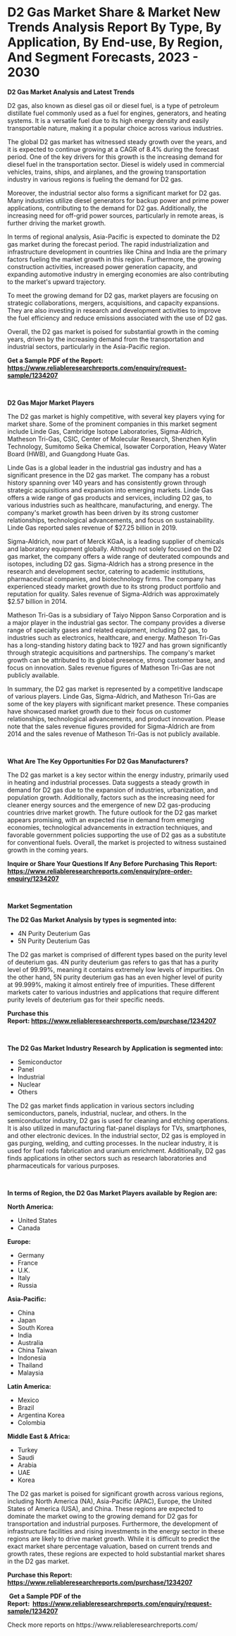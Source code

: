 <p><h1>D2 Gas Market Share & Market New Trends Analysis Report By Type, By Application, By End-use, By Region, And Segment Forecasts, 2023 - 2030</h1></p><p><strong>D2 Gas Market Analysis and Latest Trends</strong></p>
<p><p>D2 gas, also known as diesel gas oil or diesel fuel, is a type of petroleum distillate fuel commonly used as a fuel for engines, generators, and heating systems. It is a versatile fuel due to its high energy density and easily transportable nature, making it a popular choice across various industries.</p><p>The global D2 gas market has witnessed steady growth over the years, and it is expected to continue growing at a CAGR of 8.4% during the forecast period. One of the key drivers for this growth is the increasing demand for diesel fuel in the transportation sector. Diesel is widely used in commercial vehicles, trains, ships, and airplanes, and the growing transportation industry in various regions is fueling the demand for D2 gas.</p><p>Moreover, the industrial sector also forms a significant market for D2 gas. Many industries utilize diesel generators for backup power and prime power applications, contributing to the demand for D2 gas. Additionally, the increasing need for off-grid power sources, particularly in remote areas, is further driving the market growth.</p><p>In terms of regional analysis, Asia-Pacific is expected to dominate the D2 gas market during the forecast period. The rapid industrialization and infrastructure development in countries like China and India are the primary factors fueling the market growth in this region. Furthermore, the growing construction activities, increased power generation capacity, and expanding automotive industry in emerging economies are also contributing to the market's upward trajectory.</p><p>To meet the growing demand for D2 gas, market players are focusing on strategic collaborations, mergers, acquisitions, and capacity expansions. They are also investing in research and development activities to improve the fuel efficiency and reduce emissions associated with the use of D2 gas.</p><p>Overall, the D2 gas market is poised for substantial growth in the coming years, driven by the increasing demand from the transportation and industrial sectors, particularly in the Asia-Pacific region.</p></p>
<p><strong>Get a Sample PDF of the Report:&nbsp; <a href="https://www.reliableresearchreports.com/enquiry/request-sample/1234207">https://www.reliableresearchreports.com/enquiry/request-sample/1234207</a></strong></p>
<p>&nbsp;</p>
<p><strong>D2 Gas Major Market Players</strong></p>
<p><p>The D2 gas market is highly competitive, with several key players vying for market share. Some of the prominent companies in this market segment include Linde Gas, Cambridge Isotope Laboratories, Sigma-Aldrich, Matheson Tri-Gas, CSIC, Center of Molecular Research, Shenzhen Kylin Technology, Sumitomo Seika Chemical, Isowater Corporation, Heavy Water Board (HWB), and Guangdong Huate Gas.</p><p>Linde Gas is a global leader in the industrial gas industry and has a significant presence in the D2 gas market. The company has a robust history spanning over 140 years and has consistently grown through strategic acquisitions and expansion into emerging markets. Linde Gas offers a wide range of gas products and services, including D2 gas, to various industries such as healthcare, manufacturing, and energy. The company's market growth has been driven by its strong customer relationships, technological advancements, and focus on sustainability. Linde Gas reported sales revenue of $27.25 billion in 2019.</p><p>Sigma-Aldrich, now part of Merck KGaA, is a leading supplier of chemicals and laboratory equipment globally. Although not solely focused on the D2 gas market, the company offers a wide range of deuterated compounds and isotopes, including D2 gas. Sigma-Aldrich has a strong presence in the research and development sector, catering to academic institutions, pharmaceutical companies, and biotechnology firms. The company has experienced steady market growth due to its strong product portfolio and reputation for quality. Sales revenue of Sigma-Aldrich was approximately $2.57 billion in 2014.</p><p>Matheson Tri-Gas is a subsidiary of Taiyo Nippon Sanso Corporation and is a major player in the industrial gas sector. The company provides a diverse range of specialty gases and related equipment, including D2 gas, to industries such as electronics, healthcare, and energy. Matheson Tri-Gas has a long-standing history dating back to 1927 and has grown significantly through strategic acquisitions and partnerships. The company's market growth can be attributed to its global presence, strong customer base, and focus on innovation. Sales revenue figures of Matheson Tri-Gas are not publicly available.</p><p>In summary, the D2 gas market is represented by a competitive landscape of various players. Linde Gas, Sigma-Aldrich, and Matheson Tri-Gas are some of the key players with significant market presence. These companies have showcased market growth due to their focus on customer relationships, technological advancements, and product innovation. Please note that the sales revenue figures provided for Sigma-Aldrich are from 2014 and the sales revenue of Matheson Tri-Gas is not publicly available.</p></p>
<p>&nbsp;</p>
<p><strong>What Are The Key Opportunities For D2 Gas Manufacturers?</strong></p>
<p><p>The D2 gas market is a key sector within the energy industry, primarily used in heating and industrial processes. Data suggests a steady growth in demand for D2 gas due to the expansion of industries, urbanization, and population growth. Additionally, factors such as the increasing need for cleaner energy sources and the emergence of new D2 gas-producing countries drive market growth. The future outlook for the D2 gas market appears promising, with an expected rise in demand from emerging economies, technological advancements in extraction techniques, and favorable government policies supporting the use of D2 gas as a substitute for conventional fuels. Overall, the market is projected to witness sustained growth in the coming years.</p></p>
<p><strong>Inquire or Share Your Questions If Any Before Purchasing This Report: <a href="https://www.reliableresearchreports.com/enquiry/pre-order-enquiry/1234207">https://www.reliableresearchreports.com/enquiry/pre-order-enquiry/1234207</a></strong></p>
<p>&nbsp;</p>
<p><strong>Market Segmentation</strong></p>
<p><strong>The D2 Gas Market Analysis by types is segmented into:</strong></p>
<p><ul><li>4N Purity Deuterium Gas</li><li>5N Purity Deuterium Gas</li></ul></p>
<p><p>The D2 gas market is comprised of different types based on the purity level of deuterium gas. 4N purity deuterium gas refers to gas that has a purity level of 99.99%, meaning it contains extremely low levels of impurities. On the other hand, 5N purity deuterium gas has an even higher level of purity at 99.999%, making it almost entirely free of impurities. These different markets cater to various industries and applications that require different purity levels of deuterium gas for their specific needs.</p></p>
<p><strong>Purchase this Report:&nbsp;<a href="https://www.reliableresearchreports.com/purchase/1234207">https://www.reliableresearchreports.com/purchase/1234207</a></strong></p>
<p>&nbsp;</p>
<p><strong>The D2 Gas Market Industry Research by Application is segmented into:</strong></p>
<p><ul><li>Semiconductor</li><li>Panel</li><li>Industrial</li><li>Nuclear</li><li>Others</li></ul></p>
<p><p>The D2 gas market finds application in various sectors including semiconductors, panels, industrial, nuclear, and others. In the semiconductor industry, D2 gas is used for cleaning and etching operations. It is also utilized in manufacturing flat-panel displays for TVs, smartphones, and other electronic devices. In the industrial sector, D2 gas is employed in gas purging, welding, and cutting processes. In the nuclear industry, it is used for fuel rods fabrication and uranium enrichment. Additionally, D2 gas finds applications in other sectors such as research laboratories and pharmaceuticals for various purposes.</p></p>
<p>&nbsp;</p>
<p><strong>In terms of Region, the D2 Gas Market Players available by Region are:</strong></p>
<p>
    <p> <strong> North America: </strong>
        <ul>
            <li>United States</li>
            <li>Canada</li>
        </ul>
        </p> 
    <p> <strong> Europe: </strong>
        <ul>
            <li>Germany</li>
            <li>France</li>
            <li>U.K.</li>
            <li>Italy</li>
            <li>Russia</li>
        </ul>
        </p> 
    <p> <strong> Asia-Pacific: </strong>
        <ul>
            <li>China</li>
            <li>Japan</li>
            <li>South Korea</li>
            <li>India</li>
            <li>Australia</li>
            <li>China Taiwan</li>
            <li>Indonesia</li>
            <li>Thailand</li>
            <li>Malaysia</li>
        </ul>
        </p> 
    <p> <strong> Latin America: </strong>
        <ul>
            <li>Mexico</li>
            <li>Brazil</li>
            <li>Argentina Korea</li>
            <li>Colombia</li>
        </ul>
        </p> 
    <p> <strong> Middle East & Africa: </strong>
        <ul>
            <li>Turkey</li>
            <li>Saudi</li>
            <li>Arabia</li>
            <li>UAE</li>
            <li>Korea</li>
        </ul>
    </p>
    </p>
<p><p>The D2 gas market is poised for significant growth across various regions, including North America (NA), Asia-Pacific (APAC), Europe, the United States of America (USA), and China. These regions are expected to dominate the market owing to the growing demand for D2 gas for transportation and industrial purposes. Furthermore, the development of infrastructure facilities and rising investments in the energy sector in these regions are likely to drive market growth. While it is difficult to predict the exact market share percentage valuation, based on current trends and growth rates, these regions are expected to hold substantial market shares in the D2 gas market.</p></p>
<p><strong>Purchase this Report: <a href="https://www.reliableresearchreports.com/purchase/1234207">https://www.reliableresearchreports.com/purchase/1234207</a></strong></p>
<p>&nbsp;<strong>Get a Sample PDF of the Report:&nbsp;&nbsp;<a href="https://www.reliableresearchreports.com/enquiry/request-sample/1234207">https://www.reliableresearchreports.com/enquiry/request-sample/1234207</a></strong></p>
<p><strong></strong></p>
<p>Check more reports on https://www.reliableresearchreports.com/</p>